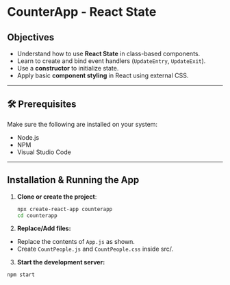 # CounterApp - React State

## Objectives

- Understand how to use **React State** in class-based components.
- Learn to create and bind event handlers (`UpdateEntry`, `UpdateExit`).
- Use a **constructor** to initialize state.
- Apply basic **component styling** in React using external CSS.

---

## 🛠️ Prerequisites

Make sure the following are installed on your system:

- Node.js
- NPM
- Visual Studio Code

---

## Installation & Running the App

1. **Clone or create the project**:
   ```bash
   npx create-react-app counterapp
   cd counterapp

2. **Replace/Add files:**
- Replace the contents of `App.js` as shown.
- Create `CountPeople.js` and `CountPeople.css` inside src/.

3. **Start the development server:**
```bash
npm start
```